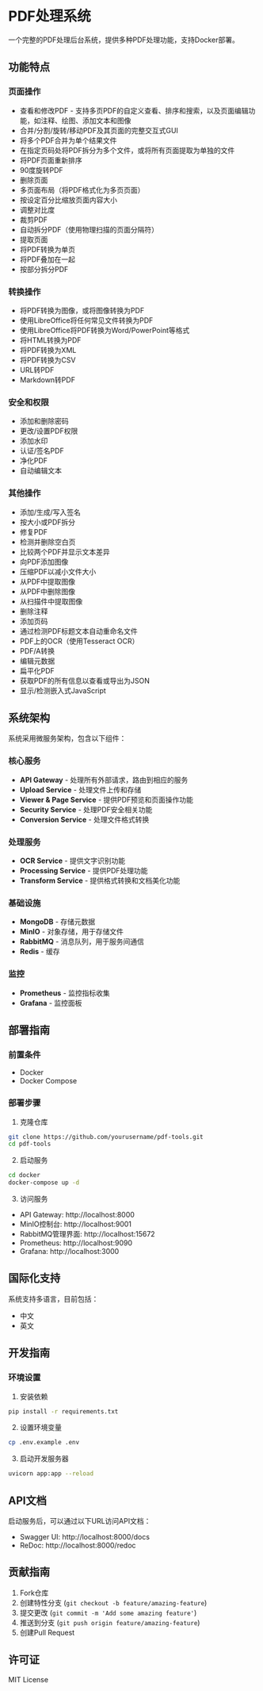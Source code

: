 <!-- Chinese -->

# PDF处理系统

一个完整的PDF处理后台系统，提供多种PDF处理功能，支持Docker部署。

## 功能特点

### 页面操作
- 查看和修改PDF - 支持多页PDF的自定义查看、排序和搜索，以及页面编辑功能，如注释、绘图、添加文本和图像
- 合并/分割/旋转/移动PDF及其页面的完整交互式GUI
- 将多个PDF合并为单个结果文件
- 在指定页码处将PDF拆分为多个文件，或将所有页面提取为单独的文件
- 将PDF页面重新排序
- 90度旋转PDF
- 删除页面
- 多页面布局（将PDF格式化为多页页面）
- 按设定百分比缩放页面内容大小
- 调整对比度
- 裁剪PDF
- 自动拆分PDF（使用物理扫描的页面分隔符）
- 提取页面
- 将PDF转换为单页
- 将PDF叠加在一起
- 按部分拆分PDF

### 转换操作
- 将PDF转换为图像，或将图像转换为PDF
- 使用LibreOffice将任何常见文件转换为PDF
- 使用LibreOffice将PDF转换为Word/PowerPoint等格式
- 将HTML转换为PDF
- 将PDF转换为XML
- 将PDF转换为CSV
- URL转PDF
- Markdown转PDF

### 安全和权限
- 添加和删除密码
- 更改/设置PDF权限
- 添加水印
- 认证/签名PDF
- 净化PDF
- 自动编辑文本

### 其他操作
- 添加/生成/写入签名
- 按大小或PDF拆分
- 修复PDF
- 检测并删除空白页
- 比较两个PDF并显示文本差异
- 向PDF添加图像
- 压缩PDF以减小文件大小
- 从PDF中提取图像
- 从PDF中删除图像
- 从扫描件中提取图像
- 删除注释
- 添加页码
- 通过检测PDF标题文本自动重命名文件
- PDF上的OCR（使用Tesseract OCR）
- PDF/A转换
- 编辑元数据
- 扁平化PDF
- 获取PDF的所有信息以查看或导出为JSON
- 显示/检测嵌入式JavaScript

## 系统架构

系统采用微服务架构，包含以下组件：

### 核心服务
- **API Gateway** - 处理所有外部请求，路由到相应的服务
- **Upload Service** - 处理文件上传和存储
- **Viewer & Page Service** - 提供PDF预览和页面操作功能
- **Security Service** - 处理PDF安全相关功能
- **Conversion Service** - 处理文件格式转换

### 处理服务
- **OCR Service** - 提供文字识别功能
- **Processing Service** - 提供PDF处理功能
- **Transform Service** - 提供格式转换和文档美化功能

### 基础设施
- **MongoDB** - 存储元数据
- **MinIO** - 对象存储，用于存储文件
- **RabbitMQ** - 消息队列，用于服务间通信
- **Redis** - 缓存

### 监控
- **Prometheus** - 监控指标收集
- **Grafana** - 监控面板

## 部署指南

### 前置条件
- Docker
- Docker Compose

### 部署步骤

1. 克隆仓库
```bash
git clone https://github.com/yourusername/pdf-tools.git
cd pdf-tools
```

2. 启动服务
```bash
cd docker
docker-compose up -d
```

3. 访问服务
- API Gateway: http://localhost:8000
- MinIO控制台: http://localhost:9001
- RabbitMQ管理界面: http://localhost:15672
- Prometheus: http://localhost:9090
- Grafana: http://localhost:3000

## 国际化支持

系统支持多语言，目前包括：
- 中文
- 英文

## 开发指南

### 环境设置
1. 安装依赖
```bash
pip install -r requirements.txt
```

2. 设置环境变量
```bash
cp .env.example .env
```

3. 启动开发服务器
```bash
uvicorn app:app --reload
```

## API文档

启动服务后，可以通过以下URL访问API文档：
- Swagger UI: http://localhost:8000/docs
- ReDoc: http://localhost:8000/redoc

## 贡献指南

1. Fork仓库
2. 创建特性分支 (`git checkout -b feature/amazing-feature`)
3. 提交更改 (`git commit -m 'Add some amazing feature'`)
4. 推送到分支 (`git push origin feature/amazing-feature`)
5. 创建Pull Request

## 许可证

MIT License